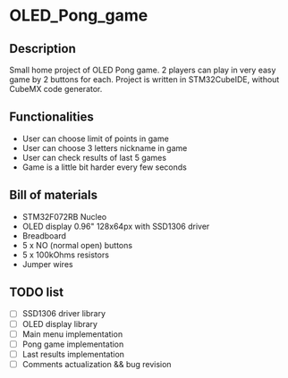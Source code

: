 # OLED_Pong_game

## Description
Small home project of OLED Pong game. 2 players can play in very easy game by 2 buttons for each. Project is written in STM32CubeIDE, without CubeMX code generator. 

## Functionalities
- User can choose limit of points in game
- User can choose 3 letters nickname in game
- User can check results of last 5 games
- Game is a little bit harder every few seconds

## Bill of materials
- STM32F072RB Nucleo
- OLED display 0.96" 128x64px with SSD1306 driver
- Breadboard
- 5 x NO (normal open) buttons
- 5 x 100kOhms resistors
- Jumper wires

## TODO list
- [ ] SSD1306 driver library
- [ ] OLED display library
- [ ] Main menu implementation
- [ ] Pong game implementation
- [ ] Last results implementation
- [ ] Comments actualization && bug revision
